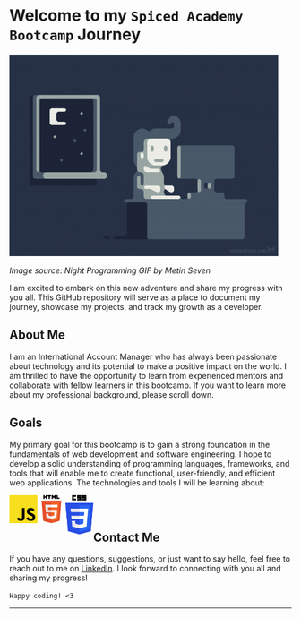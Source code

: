 # Welcome to my `Spiced Academy Bootcamp` Journey

![](https://github.com/denescsaszar/denescsaszar/blob/main/giphy.gif)

_Image source: Night Programming GIF by Metin Seven_

I am excited to embark on this new adventure and share my progress with you all. This GitHub repository will serve as a place to document my journey, showcase my projects, and track my growth as a developer. 

## About Me

I am an International Account Manager who has always been passionate about technology and its potential to make a positive impact on the world. I am thrilled to have the opportunity to learn from experienced mentors and collaborate with fellow learners in this bootcamp. If you want to learn more about my professional background, please scroll down.

## Goals

My primary goal for this bootcamp is to gain a strong foundation in the fundamentals of web development and software engineering. I hope to develop a solid understanding of programming languages, frameworks, and tools that will enable me to create functional, user-friendly, and efficient web applications. The technologies and tools I will be learning about:

<img src="https://github.com/denescsaszar/denescsaszar/blob/main/Unofficial_JavaScript_logo_2.svg.png" alt="js" align="left" width ="50" length="50"> 
<img src="https://github.com/denescsaszar/denescsaszar/blob/main/HTML5_logo_and_wordmark.svg.png" alt="html" align="left" width ="50" length="50"> 
<img src="https://github.com/denescsaszar/denescsaszar/blob/main/CSS3_logo_and_wordmark.svg.png" alt="css" align="left" width ="50" length="50"> 

<br> <br>

## Contact Me

If you have any questions, suggestions, or just want to say hello, feel free to reach out to me on [LinkedIn](https://www.linkedin.com/in/denescsaszar/). I look forward to connecting with you all and sharing my progress!

`Happy coding! <3`

---


